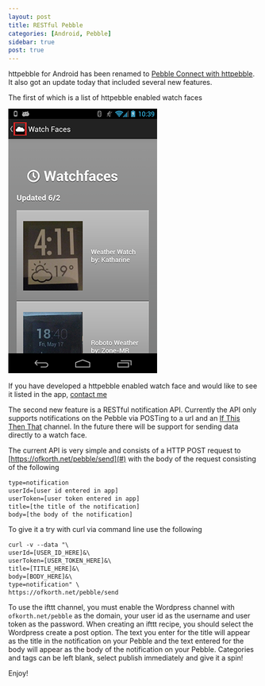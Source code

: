 ```yaml
---
layout: post
title: RESTful Pebble
categories: [Android, Pebble]
sidebar: true
post: true
---
```

httpebble for Android has been renamed to [Pebble Connect with httpebble](https://play.google.com/store/apps/details?id=com.lukekorth.httpebble). It also got an update
today that included several new features.

The first of which is a list of httpebble enabled watch faces

![Watch face list](/media/watchface-list.png)

If you have developed a httpebble enabled watch face and would like to see it listed in the app, [contact me](mailto:blog@lukekorth.com)

The second new feature is a RESTful notification API. Currently the API only supports notifications on the Pebble via
POSTing to a url and an [If This Then That](https://ifttt.com/) channel. In the future there will be support for
sending data directly to a watch face.

The current API is very simple and consists of a HTTP POST request to [https://ofkorth.net/pebble/send](#) with the body
of the request consisting of the following

```
type=notification
userId=[user id entered in app]
userToken=[user token entered in app]
title=[the title of the notification]
body=[the body of the notification]
```

To give it a try with curl via command line use the following

```
curl -v --data "\
userId=[USER_ID_HERE]&\
userToken=[USER_TOKEN_HERE]&\
title=[TITLE_HERE]&\
body=[BODY_HERE]&\
type=notification" \
https://ofkorth.net/pebble/send
```

To use the ifttt channel, you must enable the Wordpress channel with `ofkorth.net/pebble` as the domain, your
user id as the username and user token as the password. When creating an ifttt recipe, you should select the
Wordpress create a post option. The text you enter for the title will appear as the title in the notification
on your Pebble and the text entered for the body will appear as the body of the notification on your Pebble.
Categories and tags can be left blank, select publish immediately and give it a spin!

Enjoy!
